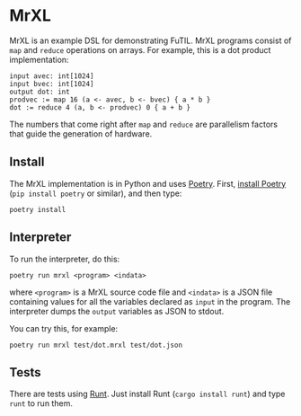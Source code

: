 MrXL
====

MrXL is an example DSL for demonstrating FuTIL. MrXL programs consist of `map` and `reduce` operations on arrays. For example, this is a dot product implementation:

    input avec: int[1024]
    input bvec: int[1024]
    output dot: int
    prodvec := map 16 (a <- avec, b <- bvec) { a * b }
    dot := reduce 4 (a, b <- prodvec) 0 { a + b }

The numbers that come right after `map` and `reduce` are parallelism factors that guide the generation of hardware.


Install
-------

The MrXL implementation is in Python and uses [Poetry][]. First, [install Poetry](https://python-poetry.org/docs/#installation) (`pip install poetry` or similar), and then type:

    poetry install

[poetry]: https://python-poetry.org


Interpreter
-----------

To run the interpreter, do this:

    poetry run mrxl <program> <indata>

where `<program>` is a MrXL source code file and `<indata>` is a JSON file containing values for all the variables declared as `input` in the program. The interpreter dumps the `output` variables as JSON to stdout.

You can try this, for example:

    poetry run mrxl test/dot.mrxl test/dot.json


Tests
-----

There are tests using [Runt][]. Just install Runt (`cargo install runt`) and type `runt` to run them.

[runt]: https://github.com/rachitnigam/runt
